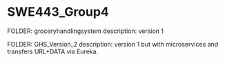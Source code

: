 # SWE443_Group4
FOLDER: groceryhandlingsystem 
description: version 1 

FOLDER: GHS_Version_2
description: version 1 but with microservices and transfers URL+DATA via Eureka.
